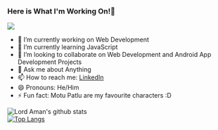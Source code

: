 ### Here is What I'm Working On!👋
    
![](https://komarev.com/ghpvc/?username=Lord-Aman&color=47ccb3) 

- 🔭 I’m currently working on Web Development 
- 🌱 I’m currently learning  JavaScript
- 👯 I’m looking to collaborate on Web Development and Android App Development Projects
- 💬 Ask me about Anything
- 📫 How to reach me: [LinkedIn](https://www.linkedin.com/in/aman-kumar-8997131a7/)
- 😄 Pronouns: He/Him
- ⚡ Fun fact: Motu Patlu are my favourite characters :D

![Lord Aman's github stats](https://github-readme-stats.vercel.app/api?username=Lord-Aman&show_icons=true&theme=onedark)                                                      
[![Top Langs](https://github-readme-stats.vercel.app/api/top-langs/?username=Lord-Aman&layout=compact)](https://github.com/Lord-Aman/github-readme-stats) 



